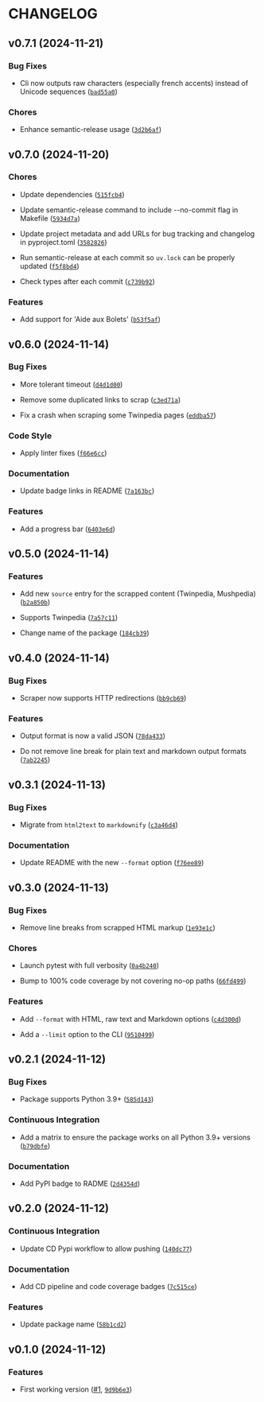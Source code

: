 # CHANGELOG


## v0.7.1 (2024-11-21)

### Bug Fixes

- Cli now outputs raw characters (especially french accents) instead of Unicode sequences
  ([`bad55a0`](https://github.com/cmnemoi/mush_wikis_scraper/commit/bad55a04b8e01d2394e645d0b0548c5194fc2a42))

### Chores

- Enhance semantic-release usage
  ([`3d2b6af`](https://github.com/cmnemoi/mush_wikis_scraper/commit/3d2b6aff83078910745a99fb5c6c2c6b44452ab1))


## v0.7.0 (2024-11-20)

### Chores

- Update dependencies
  ([`515fcb4`](https://github.com/cmnemoi/mush_wikis_scraper/commit/515fcb4c7eb7fe6f38226d46e32f82e9f5f308d9))

- Update semantic-release command to include --no-commit flag in Makefile
  ([`5934d7a`](https://github.com/cmnemoi/mush_wikis_scraper/commit/5934d7a0910bfabd068d2679fc91007d2edffc6f))

- Update project metadata and add URLs for bug tracking and changelog in pyproject.toml
  ([`3582826`](https://github.com/cmnemoi/mush_wikis_scraper/commit/3582826294bcc04e941e50920cabf236e6bcba5e))

- Run semantic-release at each commit so `uv.lock` can be properly updated
  ([`f5f8bd4`](https://github.com/cmnemoi/mush_wikis_scraper/commit/f5f8bd4af2af4e9157cbfc9c10026ae565504edf))

- Check types after each commit
  ([`c739b92`](https://github.com/cmnemoi/mush_wikis_scraper/commit/c739b92f00f3d7910f5fbb1d989eab76d0f4ffdc))

### Features

- Add support for 'Aide aux Bolets'
  ([`b53f5af`](https://github.com/cmnemoi/mush_wikis_scraper/commit/b53f5afbf192bbf116b3e778eba17a3530adec56))


## v0.6.0 (2024-11-14)

### Bug Fixes

- More tolerant timeout
  ([`d4d1d00`](https://github.com/cmnemoi/mush_wikis_scraper/commit/d4d1d009f7824af3593e6aa7bac57f5cce05f070))

- Remove some duplicated links to scrap
  ([`c3ed71a`](https://github.com/cmnemoi/mush_wikis_scraper/commit/c3ed71a54d197cb4ad044e838aeb19d92bc02d4a))

- Fix a crash when scraping some Twinpedia pages
  ([`eddba57`](https://github.com/cmnemoi/mush_wikis_scraper/commit/eddba5743de97114cd6656e0cc799a2e54c54cfb))

### Code Style

- Apply linter fixes
  ([`f66e6cc`](https://github.com/cmnemoi/mush_wikis_scraper/commit/f66e6cc53a297bead3fbc11e3a94c8c5e741bb1b))

### Documentation

- Update badge links in README
  ([`7a163bc`](https://github.com/cmnemoi/mush_wikis_scraper/commit/7a163bcbb60c5bd944e2e08820914e457213eda8))

### Features

- Add a progress bar
  ([`6403e6d`](https://github.com/cmnemoi/mush_wikis_scraper/commit/6403e6da61b6ee410bbc29be4509f46383c76792))


## v0.5.0 (2024-11-14)

### Features

- Add new `source` entry for the scrapped content (Twinpedia, Mushpedia)
  ([`b2a850b`](https://github.com/cmnemoi/mush_wikis_scraper/commit/b2a850b8c884877871f0bb34ff89d4bbe4377a0c))

- Supports Twinpedia
  ([`7a57c11`](https://github.com/cmnemoi/mush_wikis_scraper/commit/7a57c116b7627fff6fc91f6e32bc44c7da742d11))

- Change name of the package
  ([`184cb39`](https://github.com/cmnemoi/mush_wikis_scraper/commit/184cb392f8c950aa54725cb0c5b695890555d861))


## v0.4.0 (2024-11-14)

### Bug Fixes

- Scraper now supports HTTP redirections
  ([`bb9cb69`](https://github.com/cmnemoi/mush_wikis_scraper/commit/bb9cb6966089756ae0289748b9468da4b5d2cbff))

### Features

- Output format is now a valid JSON
  ([`78da433`](https://github.com/cmnemoi/mush_wikis_scraper/commit/78da433d27b1532760cf215394d045f2b7859f60))

- Do not remove line break for plain text and markdown output formats
  ([`7ab2245`](https://github.com/cmnemoi/mush_wikis_scraper/commit/7ab2245d5a9379174c41c4fd138717810c1263d4))


## v0.3.1 (2024-11-13)

### Bug Fixes

- Migrate from `html2text` to `markdownify`
  ([`c3a46d4`](https://github.com/cmnemoi/mush_wikis_scraper/commit/c3a46d4307482af63e8e74ea8e695667b9998fcf))

### Documentation

- Update README with the new `--format` option
  ([`f76ee89`](https://github.com/cmnemoi/mush_wikis_scraper/commit/f76ee896b20534fc78cb2638bccfa2a937168055))


## v0.3.0 (2024-11-13)

### Bug Fixes

- Remove line breaks from scrapped HTML markup
  ([`1e93e1c`](https://github.com/cmnemoi/mush_wikis_scraper/commit/1e93e1c40c6d6e98cdb6ed994999b599d14f7855))

### Chores

- Launch pytest with full verbosity
  ([`0a4b240`](https://github.com/cmnemoi/mush_wikis_scraper/commit/0a4b24059c6e7a2c9c8ce9f32b578c849269d9c6))

- Bump to 100% code coverage by not covering no-op paths
  ([`66fd499`](https://github.com/cmnemoi/mush_wikis_scraper/commit/66fd4991138b4e2278f5e70a8d554992a165b5c4))

### Features

- Add `--format` with HTML, raw text and Markdown options
  ([`c4d300d`](https://github.com/cmnemoi/mush_wikis_scraper/commit/c4d300dda4b78d38a4446cad010dbc3fb0ed80d0))

- Add a `--limit` option to the CLI
  ([`9510499`](https://github.com/cmnemoi/mush_wikis_scraper/commit/9510499a543238b53dbd8e7ad08300ba7cefcb95))


## v0.2.1 (2024-11-12)

### Bug Fixes

- Package supports Python 3.9+
  ([`585d143`](https://github.com/cmnemoi/mush_wikis_scraper/commit/585d14351904450911a95fe0f12047ac230bf58f))

### Continuous Integration

- Add a matrix to ensure the package works on all Python 3.9+ versions
  ([`b79dbfe`](https://github.com/cmnemoi/mush_wikis_scraper/commit/b79dbfea52e836f1226936ef2addc73ab8148292))

### Documentation

- Add PyPI badge to RADME
  ([`2d4354d`](https://github.com/cmnemoi/mush_wikis_scraper/commit/2d4354d6a62d87fb8ea58a47652b9acb90c5be36))


## v0.2.0 (2024-11-12)

### Continuous Integration

- Update CD Pypi workflow to allow pushing
  ([`140dc77`](https://github.com/cmnemoi/mush_wikis_scraper/commit/140dc7799e997382b0bf54fb981b9fb3e71cd0f8))

### Documentation

- Add CD pipeline and code coverage badges
  ([`7c515ce`](https://github.com/cmnemoi/mush_wikis_scraper/commit/7c515cee0533fbf9c78d21fc4a9771ee85ae02a0))

### Features

- Update package name
  ([`58b1cd2`](https://github.com/cmnemoi/mush_wikis_scraper/commit/58b1cd2bb74d067521b7c1ffe2a1970c1b5d6f16))


## v0.1.0 (2024-11-12)

### Features

- First working version ([#1](https://github.com/cmnemoi/mush_wikis_scraper/pull/1),
  [`9d9b6e3`](https://github.com/cmnemoi/mush_wikis_scraper/commit/9d9b6e34d1018fa60e449ef25ef3037403b05891))
